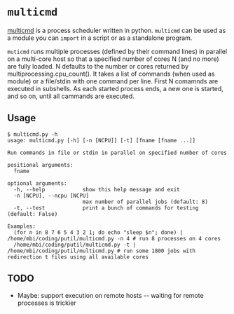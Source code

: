 # `multicmd`

[multicmd](https://github.com/michael-isichenko/multicmd) is a process scheduler written in python.  `multicmd` can be used as a module you can `import` in a script or as a standalone program.

`muticmd` runs multiple processes (defined by their command lines) in parallel on a multi-core host so that a specified number of cores N (and no more) are fully loaded.  N defaults to the number or cores returned by multiprocessing.cpu_count().  It takes a list of commands (when used as module) or a file/stdin with one command per line.  First N comamnds are executed in subshells.  As each started process ends, a new one is started, and so on, until all cammands are executed.

## Usage

```
$ multicmd.py -h
usage: multicmd.py [-h] [-n [NCPU]] [-t] [fname [fname ...]]

Run commands in file or stdin in parallel on specified number of cores

positional arguments:
  fname

optional arguments:
  -h, --help            show this help message and exit
  -n [NCPU], --ncpu [NCPU]
                        max number of parallel jobs (default: 8)
  -t, --test            print a bunch of commands for testing (default: False)

Examples:
  (for n in 8 7 6 5 4 3 2 1; do echo "sleep $n"; done) | /home/mbi/coding/putil/multicmd.py -n 4 # run 8 processes on 4 cores
  /home/mbi/coding/putil/multicmd.py -t | /home/mbi/coding/putil/multicmd.py # run some 1800 jobs with redirection t files using all available cores
```

## TODO

* Maybe: support execution on remote hosts -- waiting for remote processes is trickier
